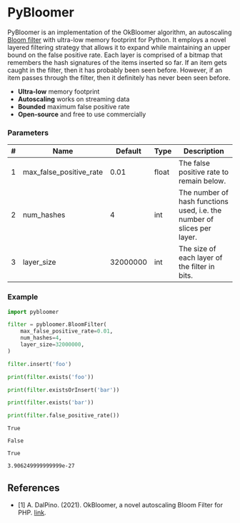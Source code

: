 # PyBloomer
PyBloomer is an implementation of the OkBloomer algorithm, an autoscaling [Bloom filter](https://en.wikipedia.org/wiki/Bloom_filter) with ultra-low memory footprint for Python. It employs a novel layered filtering strategy that allows it to expand while maintaining an upper bound on the false positive rate. Each layer is comprised of a bitmap that remembers the hash signatures of the items inserted so far. If an item gets caught in the filter, then it has probably been seen before. However, if an item passes through the filter, then it definitely has never been seen before.

- **Ultra-low** memory footprint
- **Autoscaling** works on streaming data
- **Bounded** maximum false positive rate
- **Open-source** and free to use commercially

### Parameters
| # | Name | Default | Type | Description |
|---|---|---|---|---|
| 1 | max_false_positive_rate | 0.01 | float | The false positive rate to remain below. |
| 2 | num_hashes | 4 | int | The number of hash functions used, i.e. the number of slices per layer. |
| 3 | layer_size | 32000000 | int | The size of each layer of the filter in bits. |

### Example

```python
import pybloomer

filter = pybloomer.BloomFilter(
    max_false_positive_rate=0.01,
    num_hashes=4,
    layer_size=32000000,
)

filter.insert('foo')

print(filter.exists('foo'))

print(filter.existsOrInsert('bar'))

print(filter.exists('bar'))

print(filter.false_positive_rate())
```

```
True 

False

True

3.906249999999999e-27
```

## References
- [1] A. DalPino. (2021). OkBloomer, a novel autoscaling Bloom Filter for PHP. [link](https://github.com/andrewdalpino/OkBloomer).
